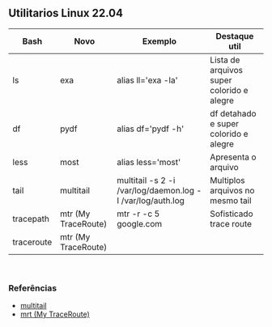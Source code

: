## Utilitarios Linux 22.04

Bash       | Novo                | Exemplo       | Destaque util
---------- | ------------------- | ------------- | -------------
ls         | exa                 | alias ll='exa -la'                                         | Lista de arquivos super colorido e alegre
df         | pydf                | alias df='pydf -h'                                         | df detahado e super colorido e alegre
less	     | most                | alias less='most'                                          | Apresenta o arquivo
tail       | multitail           | multitail -s 2 -i /var/log/daemon.log -I /var/log/auth.log | Multiplos arquivos no mesmo tail
tracepath	 | mtr (My TraceRoute) | mtr -r -c 5 google.com                                     | Sofisticado trace route
traceroute | mtr (My TraceRoute) |                                                            |

<br>

### Referências
- [multitail](https://www.debuntu.org/how-to-tail-multiple-files-with-multitail/)
- [mrt (My TraceRoute) ](https://linuxhint.com/mtr-a-diagnostic-tool/)
